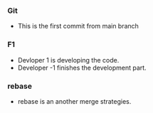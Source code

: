 ### Git
* This is the first commit from main branch
### F1
* Devloper 1 is developing the code.
* Developer -1 finishes the development part.

### rebase
* rebase is an another merge strategies.